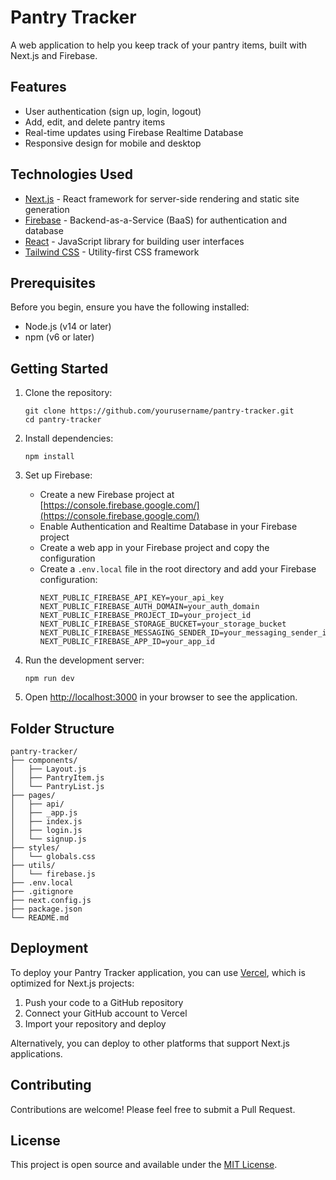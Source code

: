 # Pantry Tracker

A web application to help you keep track of your pantry items, built with Next.js and Firebase.

## Features

- User authentication (sign up, login, logout)
- Add, edit, and delete pantry items
- Real-time updates using Firebase Realtime Database
- Responsive design for mobile and desktop

## Technologies Used

- [Next.js](https://nextjs.org/) - React framework for server-side rendering and static site generation
- [Firebase](https://firebase.google.com/) - Backend-as-a-Service (BaaS) for authentication and database
- [React](https://reactjs.org/) - JavaScript library for building user interfaces
- [Tailwind CSS](https://tailwindcss.com/) - Utility-first CSS framework

## Prerequisites

Before you begin, ensure you have the following installed:
- Node.js (v14 or later)
- npm (v6 or later)

## Getting Started

1. Clone the repository:
   ```
   git clone https://github.com/yourusername/pantry-tracker.git
   cd pantry-tracker
   ```

2. Install dependencies:
   ```
   npm install
   ```

3. Set up Firebase:
   - Create a new Firebase project at [https://console.firebase.google.com/](https://console.firebase.google.com/)
   - Enable Authentication and Realtime Database in your Firebase project
   - Create a web app in your Firebase project and copy the configuration
   - Create a `.env.local` file in the root directory and add your Firebase configuration:
     ```
     NEXT_PUBLIC_FIREBASE_API_KEY=your_api_key
     NEXT_PUBLIC_FIREBASE_AUTH_DOMAIN=your_auth_domain
     NEXT_PUBLIC_FIREBASE_PROJECT_ID=your_project_id
     NEXT_PUBLIC_FIREBASE_STORAGE_BUCKET=your_storage_bucket
     NEXT_PUBLIC_FIREBASE_MESSAGING_SENDER_ID=your_messaging_sender_id
     NEXT_PUBLIC_FIREBASE_APP_ID=your_app_id
     ```

4. Run the development server:
   ```
   npm run dev
   ```

5. Open [http://localhost:3000](http://localhost:3000) in your browser to see the application.

## Folder Structure

```
pantry-tracker/
├── components/
│   ├── Layout.js
│   ├── PantryItem.js
│   └── PantryList.js
├── pages/
│   ├── api/
│   ├── _app.js
│   ├── index.js
│   ├── login.js
│   └── signup.js
├── styles/
│   └── globals.css
├── utils/
│   └── firebase.js
├── .env.local
├── .gitignore
├── next.config.js
├── package.json
└── README.md
```

## Deployment

To deploy your Pantry Tracker application, you can use [Vercel](https://vercel.com/), which is optimized for Next.js projects:

1. Push your code to a GitHub repository
2. Connect your GitHub account to Vercel
3. Import your repository and deploy

Alternatively, you can deploy to other platforms that support Next.js applications.

## Contributing

Contributions are welcome! Please feel free to submit a Pull Request.

## License

This project is open source and available under the [MIT License](LICENSE).
